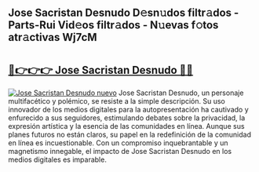 ## Jose Sacristan Desnudo D𝚎sn𝚞dos filtr𝚊dos - Parts-Rui Vid𝚎os filtr𝚊dos - N𝚞evas f𝚘tos atr𝚊ctivas Wj7cM

# <h2><a href="http://mb0abg.tromn.icu/?c=Jose+Sacristan+Desnudo">🔗👉👉👉 Jose Sacristan Desnudo 🔗🔗</a></h2>

[![Jose Sacristan Desnudo nuevo](https://i.imgur.com/pEAQMta.gif)](http://mb0abg.tromn.icu/?c=Jose+Sacristan+Desnudo)
Jose Sacristan Desnudo, un personaje multifacético y polémico, se resiste a la simple descripción. Su uso innovador de los medios digitales para la autopresentación ha cautivado y enfurecido a sus seguidores, estimulando debates sobre la privacidad, la expresión artística y la esencia de las comunidades en línea. Aunque sus planes futuros no están claros, su papel en la redefinición de la comunidad en línea es incuestionable. Con un compromiso inquebrantable y un magnetismo innegable, el impacto de Jose Sacristan Desnudo en los medios digitales es imparable.
